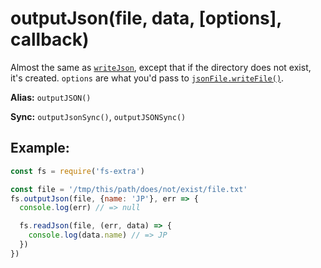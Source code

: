# outputJson(file, data, [options], callback)

Almost the same as [`writeJson`](writeJson.md), except that if the directory does not exist, it's created.
`options` are what you'd pass to [`jsonFile.writeFile()`](https://github.com/jprichardson/node-jsonfile#writefilefilename-options-callback).

**Alias:** `outputJSON()`

**Sync:** `outputJsonSync()`, `outputJSONSync()`

## Example:

```js
const fs = require('fs-extra')

const file = '/tmp/this/path/does/not/exist/file.txt'
fs.outputJson(file, {name: 'JP'}, err => {
  console.log(err) // => null

  fs.readJson(file, (err, data) => {
    console.log(data.name) // => JP
  })
})
```
